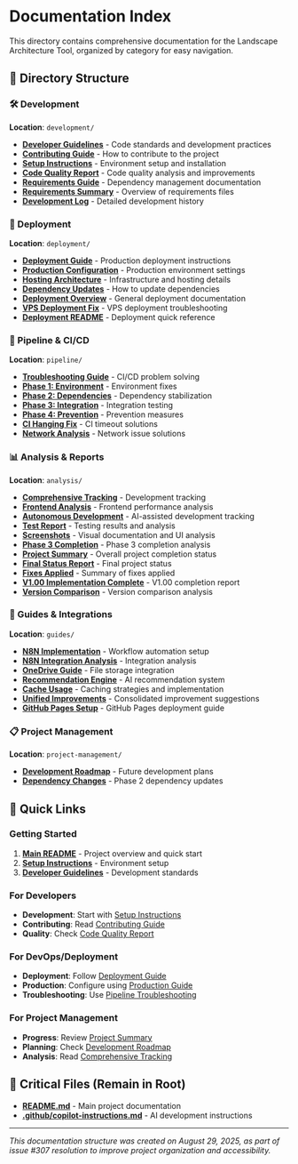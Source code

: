 # Documentation Index

This directory contains comprehensive documentation for the Landscape Architecture Tool, organized by category for easy navigation.

## 📂 Directory Structure

### 🛠️ Development
**Location**: `development/`
- **[Developer Guidelines](development/DEVELOPER_GUIDELINES.md)** - Code standards and development practices
- **[Contributing Guide](development/CONTRIBUTING.md)** - How to contribute to the project
- **[Setup Instructions](development/SETUP_INSTRUCTIONS.md)** - Environment setup and installation
- **[Code Quality Report](development/CODE_QUALITY_REPORT.md)** - Code quality analysis and improvements
- **[Requirements Guide](development/REQUIREMENTS_GUIDE.md)** - Dependency management documentation
- **[Requirements Summary](development/REQUIREMENTS_FILES_SUMMARY.md)** - Overview of requirements files
- **[Development Log](development/dev_log.md)** - Detailed development history

### 🚀 Deployment  
**Location**: `deployment/`
- **[Deployment Guide](deployment/DEPLOYMENT_GUIDE.md)** - Production deployment instructions
- **[Production Configuration](deployment/PRODUCTION.md)** - Production environment settings
- **[Hosting Architecture](deployment/HOSTING_ARCHITECTURE.md)** - Infrastructure and hosting details
- **[Dependency Updates](deployment/DEPENDENCY_UPDATE_PROCEDURES.md)** - How to update dependencies
- **[Deployment Overview](deployment/DEPLOYMENT.md)** - General deployment documentation
- **[VPS Deployment Fix](deployment/VPS_DEPLOYMENT_FIX.md)** - VPS deployment troubleshooting
- **[Deployment README](deployment/README_DEPLOYMENT.md)** - Deployment quick reference

### 🔧 Pipeline & CI/CD
**Location**: `pipeline/`
- **[Troubleshooting Guide](pipeline/PIPELINE_TROUBLESHOOTING.md)** - CI/CD problem solving
- **[Phase 1: Environment](pipeline/PHASE_1_ENVIRONMENT_STABILIZATION.md)** - Environment fixes
- **[Phase 2: Dependencies](pipeline/PHASE_2_DEPENDENCY_STABILIZATION.md)** - Dependency stabilization
- **[Phase 3: Integration](pipeline/PHASE_3_INTEGRATION_STABILIZATION.md)** - Integration testing
- **[Phase 4: Prevention](pipeline/PHASE_4_PREVENTION_MEASURES.md)** - Prevention measures
- **[CI Hanging Fix](pipeline/CI_HANGING_ISSUE_FIX_SUMMARY.md)** - CI timeout solutions
- **[Network Analysis](pipeline/NETWORK_TIMEOUT_ANALYSIS_AND_SOLUTIONS.md)** - Network issue solutions

### 📊 Analysis & Reports
**Location**: `analysis/`
- **[Comprehensive Tracking](analysis/COMPREHENSIVE_DEVELOPMENT_TRACKING_REPORT.md)** - Development tracking
- **[Frontend Analysis](analysis/COMPREHENSIVE_FRONTEND_ANALYSIS_REPORT.md)** - Frontend performance analysis
- **[Autonomous Development](analysis/AUTONOMOUS_DEVELOPMENT_TRACKING.md)** - AI-assisted development tracking
- **[Test Report](analysis/TEST_REPORT.md)** - Testing results and analysis
- **[Screenshots](analysis/SCREENSHOTS.md)** - Visual documentation and UI analysis
- **[Phase 3 Completion](analysis/PHASE_3_COMPLETION_REPORT.md)** - Phase 3 completion analysis
- **[Project Summary](analysis/PROJECT_COMPLETION_SUMMARY.md)** - Overall project completion status
- **[Final Status Report](analysis/FINAL_STATUS_REPORT.md)** - Final project status
- **[Fixes Applied](analysis/FIXES_APPLIED.md)** - Summary of fixes applied
- **[V1.00 Implementation Complete](analysis/V1_00_IMPLEMENTATION_COMPLETE.md)** - V1.00 completion report
- **[Version Comparison](analysis/version-comparison-20250912_115155.md)** - Version comparison analysis

### 📖 Guides & Integrations
**Location**: `guides/`
- **[N8N Implementation](guides/N8N_IMPLEMENTATION_GUIDE.md)** - Workflow automation setup
- **[N8N Integration Analysis](guides/N8N_INTEGRATION_ANALYSIS.md)** - Integration analysis
- **[OneDrive Guide](guides/ONEDRIVE_GUIDE.md)** - File storage integration
- **[Recommendation Engine](guides/RECOMMENDATION_ENGINE_ANALYSIS.md)** - AI recommendation system
- **[Cache Usage](guides/CACHE_USAGE.md)** - Caching strategies and implementation
- **[Unified Improvements](guides/UNIFIED_IMPROVEMENTS.md)** - Consolidated improvement suggestions
- **[GitHub Pages Setup](guides/GITHUB_PAGES_SETUP.md)** - GitHub Pages deployment guide

### 📋 Project Management
**Location**: `project-management/`
- **[Development Roadmap](project-management/PLANNED_DEVELOPMENT_ROADMAP.md)** - Future development plans
- **[Dependency Changes](project-management/DEPENDENCY_CHANGES_PHASE2.md)** - Phase 2 dependency updates

## 🔗 Quick Links

### Getting Started
1. **[Main README](../README.md)** - Project overview and quick start
2. **[Setup Instructions](development/SETUP_INSTRUCTIONS.md)** - Environment setup
3. **[Developer Guidelines](development/DEVELOPER_GUIDELINES.md)** - Development standards

### For Developers
- **Development**: Start with [Setup Instructions](development/SETUP_INSTRUCTIONS.md)
- **Contributing**: Read [Contributing Guide](development/CONTRIBUTING.md)
- **Quality**: Check [Code Quality Report](development/CODE_QUALITY_REPORT.md)

### For DevOps/Deployment
- **Deployment**: Follow [Deployment Guide](deployment/DEPLOYMENT_GUIDE.md)
- **Production**: Configure using [Production Guide](deployment/PRODUCTION.md)
- **Troubleshooting**: Use [Pipeline Troubleshooting](pipeline/PIPELINE_TROUBLESHOOTING.md)

### For Project Management
- **Progress**: Review [Project Summary](analysis/PROJECT_COMPLETION_SUMMARY.md)
- **Planning**: Check [Development Roadmap](project-management/PLANNED_DEVELOPMENT_ROADMAP.md)
- **Analysis**: Read [Comprehensive Tracking](analysis/COMPREHENSIVE_DEVELOPMENT_TRACKING_REPORT.md)

## 📝 Critical Files (Remain in Root)
- **[README.md](../README.md)** - Main project documentation
- **[.github/copilot-instructions.md](../.github/copilot-instructions.md)** - AI development instructions

---

*This documentation structure was created on August 29, 2025, as part of issue #307 resolution to improve project organization and accessibility.*